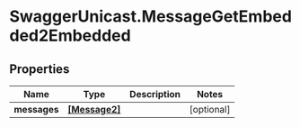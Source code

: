 # SwaggerUnicast.MessageGetEmbedded2Embedded

## Properties

Name | Type | Description | Notes
------------ | ------------- | ------------- | -------------
**messages** | [**[Message2]**](Message2.md) |  | [optional] 


